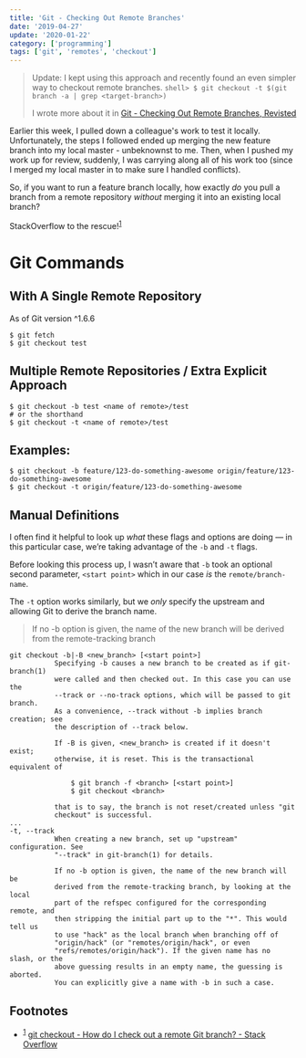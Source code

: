 ```yaml
---
title: 'Git - Checking Out Remote Branches'
date: '2019-04-27'
update: '2020-01-22'
category: ['programming']
tags: ['git', 'remotes', 'checkout']
---
```


> Update: I kept using this approach and recently found an even simpler way to checkout remote branches.
> `shell> $ git checkout -t $(git branch -a | grep <target-branch>)`
>
> I wrote more about it in [Git - Checking Out Remote Branches, Revisted](../../2020-01-22/git-checkout-remote-revisited)

Earlier this week, I pulled down a colleague's work to test it locally. Unfortunately, the steps I followed ended up merging the new feature branch into my local master - unbeknownst to me. Then, when I pushed my work up for review, suddenly, I was carrying along all of his work too (since I merged my local master in to make sure I handled conflicts).

So, if you want to run a feature branch locally, how exactly _do_ you pull a branch from a remote repository _without_ merging it into an existing local branch?

StackOverflow to the rescue!<sup>[1](#footnotes)</sup><a id="fn1"></a>

# Git Commands

## With A Single Remote Repository

As of Git version ^1.6.6

```shell
$ git fetch
$ git checkout test
```

## Multiple Remote Repositories / Extra Explicit Approach

```shell
$ git checkout -b test <name of remote>/test
# or the shorthand
$ git checkout -t <name of remote>/test
```

## Examples:

```shell
$ git checkout -b feature/123-do-something-awesome origin/feature/123-do-something-awesome
$ git checkout -t origin/feature/123-do-something-awesome
```

## Manual Definitions

I often find it helpful to look up _what_ these flags and options are doing — in this particular case, we’re taking advantage of the `-b` and `-t` flags.

Before looking this process up, I wasn’t aware that `-b` took an optional second parameter, `<start point>` which in our case _is_ the `remote/branch-name`.

The `-t` option works similarly, but we _only_ specify the upstream and allowing Git to derive the branch name.

> If no -b option is given, the name of the new branch will be derived from the remote-tracking branch

```shell
git checkout -b|-B <new_branch> [<start point>]
           Specifying -b causes a new branch to be created as if git-branch(1)
           were called and then checked out. In this case you can use the
           --track or --no-track options, which will be passed to git branch.
           As a convenience, --track without -b implies branch creation; see
           the description of --track below.

           If -B is given, <new_branch> is created if it doesn't exist;
           otherwise, it is reset. This is the transactional equivalent of

               $ git branch -f <branch> [<start point>]
               $ git checkout <branch>

           that is to say, the branch is not reset/created unless "git
           checkout" is successful.
...
-t, --track
           When creating a new branch, set up "upstream" configuration. See
           "--track" in git-branch(1) for details.

           If no -b option is given, the name of the new branch will be
           derived from the remote-tracking branch, by looking at the local
           part of the refspec configured for the corresponding remote, and
           then stripping the initial part up to the "*". This would tell us
           to use "hack" as the local branch when branching off of
           "origin/hack" (or "remotes/origin/hack", or even
           "refs/remotes/origin/hack"). If the given name has no slash, or the
           above guessing results in an empty name, the guessing is aborted.
           You can explicitly give a name with -b in such a case.
```

## Footnotes

- <sup>[1](#fn1)</sup> [git checkout - How do I check out a remote Git branch? - Stack Overflow](https://stackoverflow.com/a/1783426/9888057)
